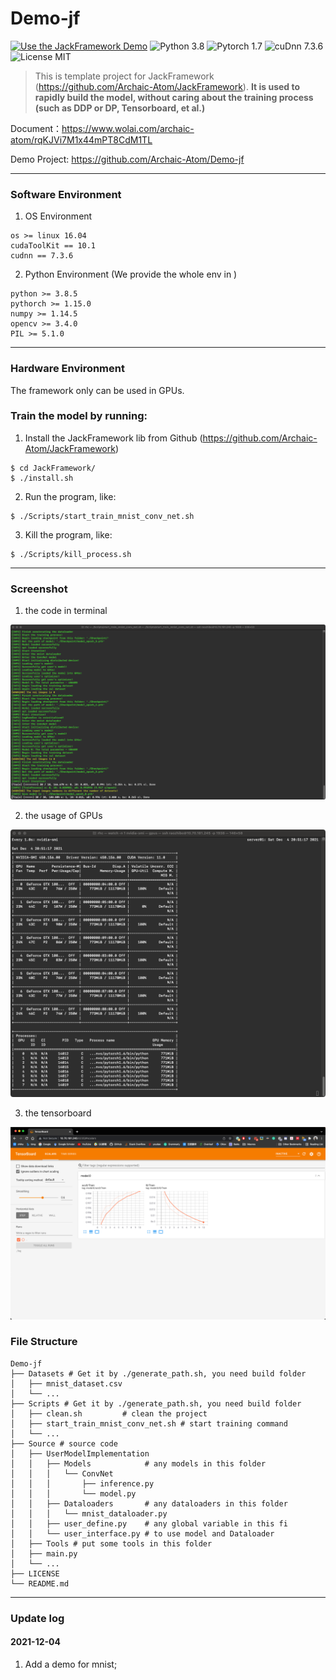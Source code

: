 # Demo-jf
[![Use the JackFramework Demo](https://github.com/Archaic-Atom/FrameworkTemplate/actions/workflows/build_env.yml/badge.svg?event=push)](https://github.com/Archaic-Atom/FrameworkTemplate/actions/workflows/build_env.yml)
![Python 3.8](https://img.shields.io/badge/python-3.8-green.svg?style=plastic)
![Pytorch 1.7](https://img.shields.io/badge/PyTorch%20-%23EE4C2C.svg?style=plastic)
![cuDnn 7.3.6](https://img.shields.io/badge/cudnn-7.3.6-green.svg?style=plastic)
![License MIT](https://img.shields.io/badge/license-MIT-green.svg?style=plastic)

>This is template project for JackFramework (https://github.com/Archaic-Atom/JackFramework). **It is used to rapidly build the model, without caring about the training process (such as DDP or DP, Tensorboard, et al.)**

Document：https://www.wolai.com/archaic-atom/rqKJVi7M1x44mPT8CdM1TL

Demo Project: https://github.com/Archaic-Atom/Demo-jf

---
### Software Environment
1. OS Environment
```
os >= linux 16.04
cudaToolKit == 10.1
cudnn == 7.3.6
```

2. Python Environment (We provide the whole env in )
```
python >= 3.8.5
pythorch >= 1.15.0
numpy >= 1.14.5
opencv >= 3.4.0
PIL >= 5.1.0
```
---
### Hardware Environment
The framework only can be used in GPUs.

### Train the model by running:
1. Install the JackFramework lib from Github (https://github.com/Archaic-Atom/JackFramework)
```
$ cd JackFramework/
$ ./install.sh
```

2. Run the program, like:
```
$ ./Scripts/start_train_mnist_conv_net.sh
```

3. Kill the program, like:
```
$ ./Scripts/kill_process.sh
```
---

### Screenshot
1. the code in terminal

![image](./Example/runtime.png)

2. the usage of GPUs

![image](./Example/DDP.png)

3. the tensorboard

![image](./Example/tensorboard.png)

### File Structure
```
Demo-jf
├── Datasets # Get it by ./generate_path.sh, you need build folder
│   ├── mnist_dataset.csv
│   └── ...
├── Scripts # Get it by ./generate_path.sh, you need build folder
│   ├── clean.sh         # clean the project
│   ├── start_train_mnist_conv_net.sh # start training command
│   └── ...
├── Source # source code
│   ├── UserModelImplementation
│   │   ├── Models            # any models in this folder
│   │   │   └── ConvNet
│   │   │       ├── inference.py
│   │   │       └── model.py
│   │   ├── Dataloaders       # any dataloaders in this folder
│   │   │   └── mnist_dataloader.py
│   │   ├── user_define.py    # any global variable in this fi
│   │   └── user_interface.py # to use model and Dataloader
│   ├── Tools # put some tools in this folder
│   ├── main.py
│   └── ...
├── LICENSE
└── README.md
```

---
### Update log
#### 2021-12-04
1. Add a demo for mnist;
